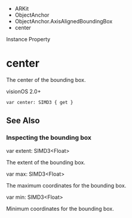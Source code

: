 

- ARKit
- ObjectAnchor
- ObjectAnchor.AxisAlignedBoundingBox
-  center 

Instance Property

# center

The center of the bounding box.

visionOS 2.0+

``` source
var center: SIMD3 { get }
```

## See Also

### Inspecting the bounding box

var extent: SIMD3&lt;Float>

The extent of the bounding box.

var max: SIMD3&lt;Float>

The maximum coordinates for the bounding box.

var min: SIMD3&lt;Float>

Minimum coordinates for the bounding box.

